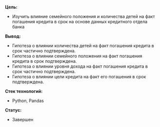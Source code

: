 **Цель:**
- Изучить влияние семейного положения и количества детей на факт погашения кредита в срок на основе данных кредитного отдела банка 

**Вывод:**
- Гипотеза о влиянии количества детей на факт погашения кредита в срок частично подтверждена.
- Гипотеза о влиянии семейного положения на факт погашения кредита в срок подтверждена.
- Гипотеза о влиянии уровня дохода на факт погашения кредита в срок частично подтверждена.
- Гипотеза о влиянии цели кредита на факт его погашения в срок подтверждена.

**Стек технологий:**
- Python, Pandas

**Статус:**
- Завершен
